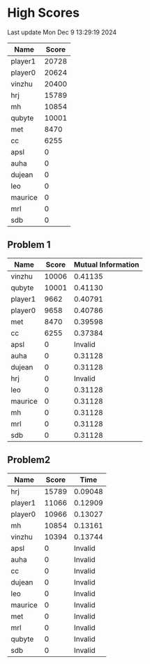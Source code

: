 # High Scores
Last update Mon Dec  9 13:29:19 2024

|  Name | Score |
| -- | -- |
| player1 | 20728 |
| player0 | 20624 |
| vinzhu | 20400 |
| hrj | 15789 |
| mh | 10854 |
| qubyte | 10001 |
| met | 8470 |
| cc | 6255 |
| apsl | 0 |
| auha | 0 |
| dujean | 0 |
| leo | 0 |
| maurice | 0 |
| mrl | 0 |
| sdb | 0 |

## Problem 1
|  Name | Score | Mutual Information |
| -- | -- | -- |
| vinzhu | 10006 |  0.41135  |
| qubyte | 10001 |  0.41130  |
| player1 | 9662 |  0.40791  |
| player0 | 9658 |  0.40786  |
| met | 8470 |  0.39598  |
| cc | 6255 |  0.37384  |
| apsl | 0 |  Invalid  |
| auha | 0 |  0.31128  |
| dujean | 0 |  0.31128  |
| hrj | 0 |  Invalid  |
| leo | 0 |  0.31128  |
| maurice | 0 |  0.31128  |
| mh | 0 |  0.31128  |
| mrl | 0 |  0.31128  |
| sdb | 0 |  0.31128  |

## Problem2
|  Name | Score | Time |
| -- | -- | -- |
| hrj | 15789 |  0.09048  |
| player1 | 11066 |  0.12909  |
| player0 | 10966 |  0.13027  |
| mh | 10854 |  0.13161  |
| vinzhu | 10394 |  0.13744  |
| apsl | 0 |  Invalid  |
| auha | 0 |  Invalid  |
| cc | 0 |  Invalid  |
| dujean | 0 |  Invalid  |
| leo | 0 |  Invalid  |
| maurice | 0 |  Invalid  |
| met | 0 |  Invalid  |
| mrl | 0 |  Invalid  |
| qubyte | 0 |  Invalid  |
| sdb | 0 |  Invalid  |

